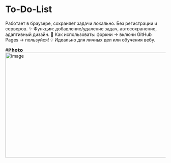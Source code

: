 # To-Do-List
Работает в браузере, сохраняет задачи локально. Без регистрации и серверов. ✨ Функции: добавление/удаление задач, автосохранение, адаптивный дизайн. 🚀 Как использовать: форкни → включи GitHub Pages → пользуйся! 💡 Идеально для личных дел или обучения вебу.

#𝗣𝗵𝗼𝘁𝗼
<img width="603" height="332" alt="image" src="https://github.com/user-attachments/assets/74349b76-5de0-4db9-a03c-37d641c9518f" />


